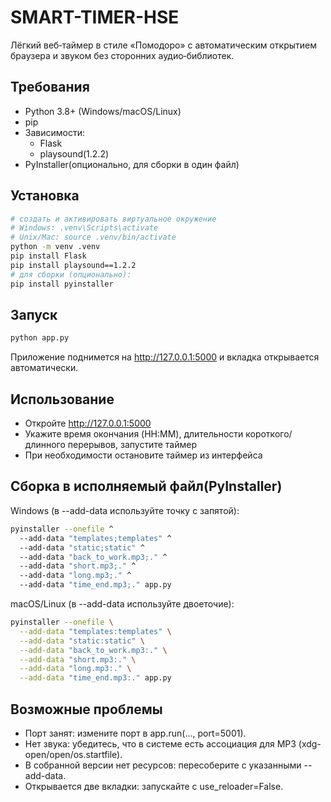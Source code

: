 # SMART-TIMER-HSE
Лёгкий веб‑таймер в стиле «Помодоро» с автоматическим открытием браузера и звуком без сторонних аудио‑библиотек.
## Требования
- Python 3.8+ (Windows/macOS/Linux)
- pip
- Зависимости:
  - Flask
  - playsound(1.2.2)
- PyInstaller(опционально, для сборки в один файл)
## Установка
```bash
# создать и активировать виртуальное окружение
# Windows: .venv\Scripts\activate
# Unix/Mac: source .venv/bin/activate
python -m venv .venv
pip install Flask
pip install playsound==1.2.2
# для сборки (опционально):
pip install pyinstaller
```
## Запуск
```bash
python app.py
```
Приложение поднимется на http://127.0.0.1:5000 и вкладка открывается автоматически.
## Использование
- Откройте http://127.0.0.1:5000
- Укажите время окончания (HH:MM), длительности короткого/длинного перерывов, запустите таймер
- При необходимости остановите таймер из интерфейса

## Сборка в исполняемый файл(PyInstaller)
Windows (в --add-data используйте точку с запятой):
```bash
pyinstaller --onefile ^
  --add-data "templates;templates" ^
  --add-data "static;static" ^
  --add-data "back_to_work.mp3;." ^
  --add-data "short.mp3;." ^
  --add-data "long.mp3;." ^
  --add-data "time_end.mp3;." app.py
```
macOS/Linux (в --add-data используйте двоеточие):
```bash
pyinstaller --onefile \
  --add-data "templates:templates" \
  --add-data "static:static" \
  --add-data "back_to_work.mp3:." \
  --add-data "short.mp3:." \
  --add-data "long.mp3:." \
  --add-data "time_end.mp3:." app.py
```
## Возможные проблемы
- Порт занят: измените порт в app.run(..., port=5001).
- Нет звука: убедитесь, что в системе есть ассоциация для MP3 (xdg-open/open/os.startfile).
- В собранной версии нет ресурсов: пересоберите с указанными --add-data.
- Открывается две вкладки: запускайте с use_reloader=False.
